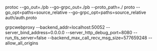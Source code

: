 <!-- GENERATE PROTO to buffer -->

protoc --go_out=./pb --go-grpc_out=./pb --proto_path=./
proto --go_opt=paths=source_relative --go-grpc_opt=paths=source_relative auth/auth.proto

<!-- RUN GRPC WEB PROXY -->

grpcwebproxy --backend_addr=localhost:50052 --server_bind_address=0.0.0.0 --server_http_debug_port=8080 --run_tls_server=false --backend_max_call_recv_msg_size=577659248 --allow_all_origins